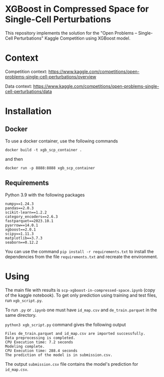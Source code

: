 # XGBoost in Compressed Space for Single-Cell Perturbations
This repository implements the solution for the "Open Problems – Single-Cell Perturbations" Kaggle Competition
using XGBoost model. 

# Context
Competition context: https://www.kaggle.com/competitions/open-problems-single-cell-perturbations/overview

Data context: https://www.kaggle.com/competitions/open-problems-single-cell-perturbations/data


# Installation

## Docker

To use a docker container, use the following commands

```
docker build -t xgb_scp_container . 
```
and then

```
docker run -p 8888:8888 xgb_scp_container
```

## Requirements 


Python 3.9 with the following packages

```
numpy==1.24.3
pandas==2.0.3
scikit-learn==1.2.2
category_encoders==2.6.3
fastparquet==2023.10.1
pyarrow==14.0.1
xgboost==2.0.1
scipy==1.11.3
matplotlib==3.7.3
seaborn==0.12.2
```
You can use the command `pip install -r requirements.txt` to install the dependencies from the file `requirements.txt` and recreate the environment.

# Using 

The main file with results is `scp-xgboost-in-compressed-space.ipynb`  (copy of the kaggle notebook). 
To get only prediction using training and test files, run `xgb_script.py`. 

To run `.py` or `.ipynb` one must have `id_map.csv` and `de_train.parquet` in the same directory.


`python3 xgb_script.py` command gives the following output 


```
Files de_train.parquet and id_map.csv are imported successfully.
Data preprocessing is completed.
CPU Execution time: 7.2 seconds
Modeling complete.
CPU Execution time: 288.4 seconds
The prediction of the model is in submission.csv.
```

The output `submission.csv` file contains the model's prediction for `id_map.csv`. 





